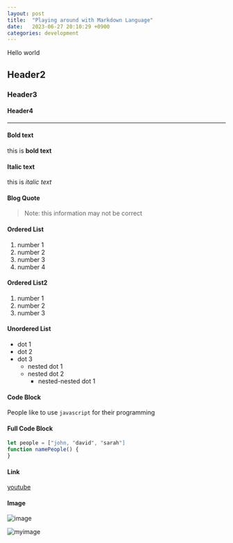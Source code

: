 ```yaml
---
layout: post
title:  "Playing around with Markdown Language"
date:   2023-06-27 20:10:29 +0900
categories: development
---
```


Hello world

## Header2

### Header3

#### Header4

---

#### Bold text

this is **bold text**

#### Italic text

this is *italic text*

#### Blog Quote

> Note: this information may not be correct

#### Ordered List

1. number 1
2. number 2
3. number 3
4. number 4

#### Ordered List2

1. number 1
1. number 2
1. number 3

#### Unordered List

- dot 1
- dot 2
- dot 3
  - nested dot 1
  - nested dot 2
    - nested-nested dot 1

#### Code Block

People like to use `javascript` for their programming

#### Full Code Block

```javascript
let people = ["john, "david", "sarah"]
function namePeople() {
}
```

#### Link

[youtube](https://www.youtube.com)

#### Image

![image](https://images.unsplash.com/photo-1687810253042-dd95fe94310f?ixlib=rb-4.0.3&ixid=M3wxMjA3fDB8MHxwaG90by1wYWdlfHx8fGVufDB8fHx8fA%3D%3D&auto=format&fit=crop&w=1826&q=80)

![myimage](https://res.cloudinary.com/dsrzc2lvb/image/upload/v1688037585/Screenshot_3_ppngtm.png)
